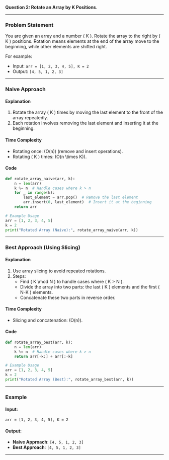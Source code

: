 **Question 2: Rotate an Array by K Positions**.

---

### **Problem Statement**

You are given an array and a number \( K \). Rotate the array to the right by \( K \) positions. Rotation means elements at the end of the array move to the beginning, while other elements are shifted right.

For example:
- Input: `arr = [1, 2, 3, 4, 5], K = 2`
- Output: `[4, 5, 1, 2, 3]`

---

### **Naive Approach**

#### **Explanation**
1. Rotate the array \( K \) times by moving the last element to the front of the array repeatedly.
2. Each rotation involves removing the last element and inserting it at the beginning.

#### **Time Complexity**
- Rotating once: \(O(n)\) (remove and insert operations).
- Rotating \( K \) times: \(O(n \times K)\).

#### **Code**
```python
def rotate_array_naive(arr, k):
    n = len(arr)
    k %= n  # Handle cases where k > n
    for _ in range(k):
        last_element = arr.pop()  # Remove the last element
        arr.insert(0, last_element)  # Insert it at the beginning
    return arr

# Example Usage
arr = [1, 2, 3, 4, 5]
k = 2
print("Rotated Array (Naive):", rotate_array_naive(arr, k))
```

---

### **Best Approach (Using Slicing)**

#### **Explanation**
1. Use array slicing to avoid repeated rotations.
2. Steps:
   - Find \( K \mod N \) to handle cases where \( K > N \).
   - Divide the array into two parts: the last \( K \) elements and the first \( N-K \) elements.
   - Concatenate these two parts in reverse order.

#### **Time Complexity**
- Slicing and concatenation: \(O(n)\).

#### **Code**
```python
def rotate_array_best(arr, k):
    n = len(arr)
    k %= n  # Handle cases where k > n
    return arr[-k:] + arr[:-k]

# Example Usage
arr = [1, 2, 3, 4, 5]
k = 2
print("Rotated Array (Best):", rotate_array_best(arr, k))
```

---

### **Example**

#### **Input**:
`arr = [1, 2, 3, 4, 5], K = 2`

#### **Output**:
- **Naive Approach**: `[4, 5, 1, 2, 3]`
- **Best Approach**: `[4, 5, 1, 2, 3]`

---
